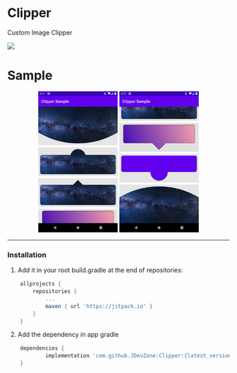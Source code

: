 # Clipper
Custom Image Clipper

[![](https://jitpack.io/v/JDevZone/Clipper.svg)](https://jitpack.io/#JDevZone/Clipper)

# Sample
<div align="center">
  <img src="https://github.com/JDevZone/Clipper/blob/main/graphics/sample_1.png" alt="" width="180px">
  <img src="https://github.com/JDevZone/Clipper/blob/main/graphics/sample_2.png" alt="" width="180px">
</div>

---------------------------
### Installation

1. Add it in your root build.gradle at the end of repositories:
```groovy
	allprojects {
		repositories {
			...
			maven { url 'https://jitpack.io' }
		}
	}
```


2. Add the dependency in app gradle

```groovy
	dependencies {
	        implementation 'com.github.JDevZone:Clipper:{latest_version}'
	}
```
